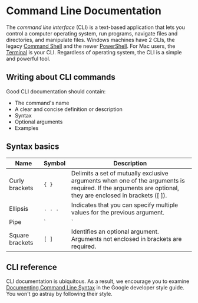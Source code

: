 # Command Line Documentation

The _command line interface_ (CLI) is a text-based application that lets you control a computer operating system, run programs, navigate files and directories, and manipulate files. Windows machines have 2 CLIs, the legacy [Command Shell][1] and the newer [PowerShell][2]. For Mac users, the [Terminal][3] is your CLI. Regardless of operating system, the CLI is a simple and powerful tool.

## Writing about CLI commands

Good CLI documentation should contain:

* The command's name
* A clear and concise definition or description
* Syntax
* Optional arguments
* Examples

## Syntax basics

| Name            	| Symbol 	| Description                                                                                                                                                                                                                          	|
|-----------------	|--------	|--------------------------------------------------------------------------------------------------------------------------------------------------------------------------------------------------------------------------------------	|
| Curly brackets 	| `{ } `   	| Delimits a set of mutually exclusive arguments when one of the arguments is required. If the arguments are optional, they are enclosed in brackets ([ ]).                                                                            	|
| Ellipsis        	| `. . .`  	| Indicates that you can specify multiple values for the previous argument.                                                                                                                                                            	|
| Pipe            	| `|`     	| Indicates mutually exclusive information similar to a Boolean OR. You can use the argument to the left of the separator or the argument to the right of the separator. You cannot use both arguments in a single use of the command. 	|
| Square brackets 	| `[ ]`   	| Identifies an optional argument. Arguments not enclosed in brackets are required.                                                                                                                                                    	|

## CLI reference

CLI documentation is ubiquitous. As a result, we encourage you to examine [Documenting Command Line Syntax][5] in the Google developer style guide. You won't go astray by following their style.

<!-- Reference links -->

[1]: https://docs.microsoft.com/en-us/windows-server/administration/windows-commands/windows-commands "CMD command shell"
[2]: https://docs.microsoft.com/en-us/powershell/scripting/overview?view=powershell-7 "power shell"
[3]: https://support.apple.com/guide/terminal/welcome/mac "mac terminal"

[//]: # (Consider removing the Globus example)

[4]: https://docs.globus.org/cli/reference/whoami/ "Globus examples"
[5]: https://developers.google.com/style/code-syntax "Google documentation"

